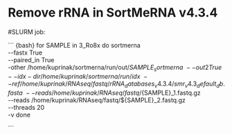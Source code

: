 # Remove rRNA in SortMeRNA v4.3.4 

#SLURM job:

´´´ {bash}
for SAMPLE in 3_Ro8x
do
  sortmerna \
    --fastx True\
    --paired_in True \
    -other /home/kuprinak/sortmerna/run/out/${SAMPLE}_sortmerna\
    --out2 True \
    --idx-dir /home/kuprinak/sortmerna/run/idx \
    --ref /home/kuprinak/RNAseq/fastq/rRNA_databases_v4.3.4/smr_v4.3_default_db.fasta \
    --reads /home/kuprinak/RNAseq/fastq/${SAMPLE}_1.fastq.gz \
    --reads /home/kuprinak/RNAseq/fastq/${SAMPLE}_2.fastq.gz \
    --threads 20 \
    -v
done

´´´
